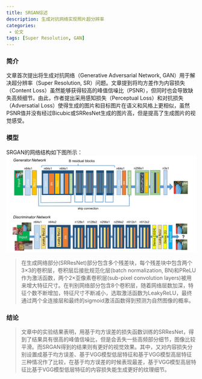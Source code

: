 ```yaml
---
title: SRGAN综述
description: 生成对抗网络实现照片超分辨率
categories:
 - 论文
tags: [Super Resolution, GAN]
---
```


### 简介
文章首次提出将生成对抗网络（Generative Adversarial Network, GAN）用于解决超分辨率（Super Resolution, SR）问题。文章提到将均方差作为内容损失（Content Loss）虽然能够获得较高的峰值信噪比（PSNR），但同时也会导致缺失高频细节。由此，作者提出采用感知损失（Perceptual Loss）和对抗损失（Adversatial Loss）使得生成的图片和目标图片在语义和风格上更相似，虽然PSNR值并没有经过Bicubic或SRResNet生成的图片高，但是提高了生成图片的视觉感受。

### 模型
SRGAN的网络结构如下图所示：
![SRGAN](https://raw.githubusercontent.com/TokenJan/TokenJan.github.io/master/assets/images/SRGAN.jpeg)

>在生成网络部分(SRResNet)部分包含多个残差块，每个残差块中包含两个3×3的卷积层，卷积层后接批规范化层(batch normalization, BN)和PReLU作为激活函数，两个2×亚像素卷积层(sub-pixel convolution layers)被用来增大特征尺寸。在判别网络部分包含8个卷积层，随着网络层数加深，特征个数不断增加，特征尺寸不断减小，选取激活函数为LeakyReLU，最终通过两个全连接层和最终的sigmoid激活函数得到预测为自然图像的概率。

### 结论
>文章中的实验结果表明，用基于均方误差的损失函数训练的SRResNet，得到了结果具有很高的峰值信噪比，但是会丢失一些高频部分细节，图像比较平滑。而SRGAN得到的结果则有更好的视觉效果。其中，又对内容损失分别设置成基于均方误差、基于VGG模型低层特征和基于VGG模型高层特征三种情况作了比较，在基于均方误差的时候表现最差，基于VGG模型高层特征比基于VGG模型低层特征的内容损失能生成更好的纹理细节。